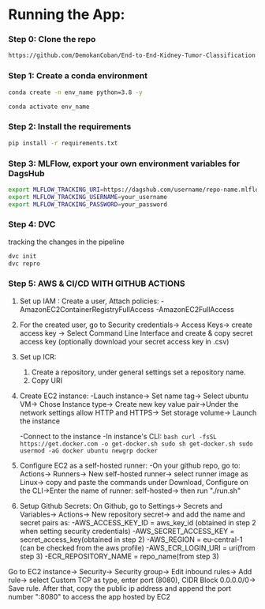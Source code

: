 # Running the App:

### Step 0: Clone the repo

```bash
https://github.com/DemokanCoban/End-to-End-Kidney-Tumor-Classification
```
### Step 1: Create a conda environment

```bash
conda create -n env_name python=3.8 -y
```

```bash
conda activate env_name
```

### Step 2: Install the requirements
```bash
pip install -r requirements.txt
```

### Step 3: MLFlow, export your own environment variables for DagsHub
```bash
export MLFLOW_TRACKING_URI=https://dagshub.com/username/repo-name.mlflow
export MLFLOW_TRACKING_USERNAME=your_username
export MLFLOW_TRACKING_PASSWORD=your_password
```

### Step 4: DVC
tracking the changes in the pipeline
```bash
dvc init
dvc repro
```

### Step 5: AWS & CI/CD WITH GITHUB ACTIONS
1. Set up IAM : Create a user, Attach policies: 
    -AmazonEC2ContainerRegistryFullAccess
    -AmazonEC2FullAccess

2. For the created user, go to Security credentials-> Access Keys-> create access key -> Select Command Line Interface and create & copy secret access key (optionally download your secret access key in .csv)

3. Set up ICR: 
    1. Create a repository, under general settings set a repository name. 
    2. Copy URI

4. Create EC2 instance:
    -Lauch instance-> Set name tag-> Select ubuntu VM-> Chose Instance type-> Create new key value pair->Under the network settings allow HTTP and HTTPS-> Set storage volume-> Launch the instance

    -Connect to the instance
    -In instance's CLI:
        ```bash
            curl -fsSL https://get.docker.com -o get-docker.sh
            sudo sh get-docker.sh
            sudo usermod -aG docker ubuntu
            newgrp docker
        ```
5. Configure EC2 as a self-hosted runner:
    -On your github repo, go to:
        Actions-> Runners-> New self-hosted runner-> select runner image as Linux-> copy and paste the commands under Download, Configure on the CLI->Enter the name of runner: self-hosted-> then run "./run.sh"
    
6. Setup Github Secrets:
    On Github, go to Settings-> Secrets and Variables-> Actions-> New repository secret-> and add the name and secret pairs as:
        -AWS_ACCESS_KEY_ID = aws_key_id (obtained in step 2 when setting security credentials)
        -AWS_SECRET_ACCESS_KEY = secret_access_key(obtained in step 2)
        -AWS_REGION = eu-central-1 (can be checked from the aws profile)
        -AWS_ECR_LOGIN_URI = uri(from step 3)
        -ECR_REPOSITORY_NAME = repo_name(from step 3)

Go to EC2 instance-> Security-> Security group-> Edit inbound rules-> Add rule-> select Custom TCP as type, enter port (8080), CIDR Block 0.0.0.0/0-> Save rule. After that, copy the public ip address and append the port number ":8080" to access the app hosted by EC2